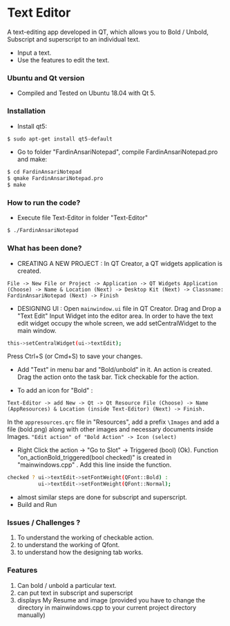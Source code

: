 # Text Editor

A text-editing app developed in QT, which allows you to  Bold / Unbold, Subscript and superscript to an individual text.

  - Input a text.
  - Use the features to edit the text.

### Ubuntu and Qt version

  - Compiled and Tested on Ubuntu 18.04 with Qt 5.

### Installation
* Install qt5:
```sh
$ sudo apt-get install qt5-default
```
* Go to folder "FardinAnsariNotepad", compile FardinAnsariNotepad.pro and make:
```sh
$ cd FardinAnsariNotepad
$ qmake FardinAnsariNotepad.pro
$ make
```

### How to run the code?

* Execute file Text-Editor in folder "Text-Editor"
```sh
$ ./FardinAnsariNotepad
```

### What has been done?

* CREATING A NEW PROJECT : 
In QT Creator, a QT widgets application is created.

`File -> New File or Project -> Application -> QT Widgets Application (Choose) -> Name & Location (Next) -> Desktop Kit (Next) -> Classname: FardinAnsariNotepad (Next) -> Finish`

* DESIGNING UI : 
Open `mainwindow.ui` file in QT Creator. Drag and Drop a "Text Edit" Input Widget into the editor area. In order to have the text edit widget occupy the whole screen, we add setCentralWidget to the main window.

```sh
this->setCentralWidget(ui->textEdit);
```
Press Ctrl+S (or Cmd+S) to save your changes.

* Add "Text" in menu bar and "Bold/unbold" in it. An action is created. Drag the action onto the task bar. Tick checkable for the action.

* To add an icon for "Bold" : 

``Text-Editor -> add New -> Qt -> Qt Resource File (Choose) -> Name (AppResources) & Location (inside Text-Editor) (Next) -> Finish.``

In the `appresources.qrc` file in "Resources", add a prefix `\Images` and add a file (bold.png) along with other images and necessary documents inside Images.
``"Edit action" of "Bold Action" -> Icon (select)``

* Right Click the action -> "Go to Slot" -> Triggered (bool) (Ok). Function "on_actionBold_triggered(bool checked)" is created in "mainwindows.cpp" . Add this line inside the function. 

```sh
checked ? ui->textEdit->setFontWeight(QFont::Bold) :
          ui->textEdit->setFontWeight(QFont::Normal);
```

* almost similar steps are done for subscript and superscript.
* Build and Run

### Issues / Challenges ? 

1. To understand the working of checkable action.
2. to understand the working of Qfont.
3. to understand how the designing tab works.

### Features 

1. Can bold / unbold a particular text.
2. can put text in subscript and superscript
3. displays My Resume and image (provided you have to change the directory in mainwindows.cpp to your current project directory manually)
